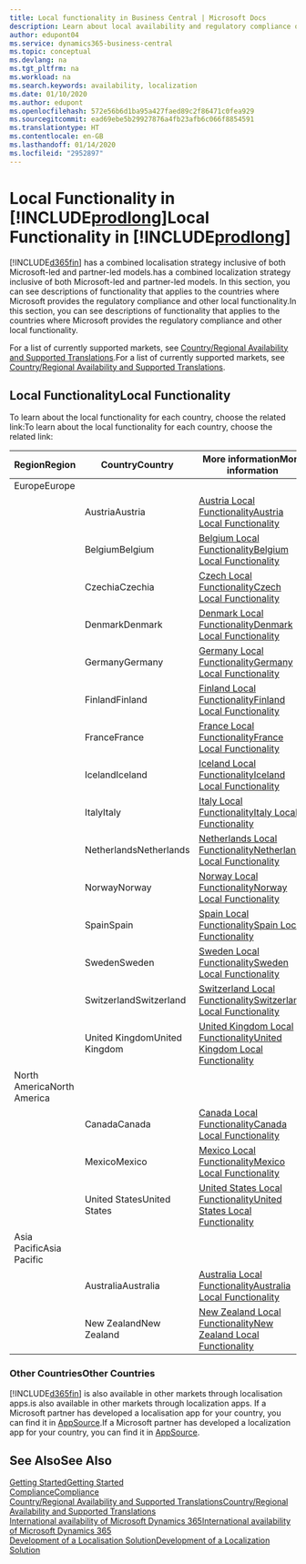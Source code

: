 ```yaml
---
title: Local functionality in Business Central | Microsoft Docs
description: Learn about local availability and regulatory compliance of Dynamics 365 Business Central.
author: edupont04
ms.service: dynamics365-business-central
ms.topic: conceptual
ms.devlang: na
ms.tgt_pltfrm: na
ms.workload: na
ms.search.keywords: availability, localization
ms.date: 01/10/2020
ms.author: edupont
ms.openlocfilehash: 572e56b6d1ba95a427faed89c2f86471c0fea929
ms.sourcegitcommit: ead69ebe5b29927876a4fb23afb6c066f8854591
ms.translationtype: HT
ms.contentlocale: en-GB
ms.lasthandoff: 01/14/2020
ms.locfileid: "2952897"
---
```

# <a name="local-functionality-in-includeprodlongincludesprodlongmd"></a><span data-ttu-id="6dd44-103">Local Functionality in [!INCLUDE[prodlong](includes/prodlong.md)]</span><span class="sxs-lookup"><span data-stu-id="6dd44-103">Local Functionality in [!INCLUDE[prodlong](includes/prodlong.md)]</span></span>

[!INCLUDE[d365fin](includes/d365fin_md.md)] <span data-ttu-id="6dd44-104">has a combined localisation strategy inclusive of both Microsoft-led and partner-led models.</span><span class="sxs-lookup"><span data-stu-id="6dd44-104">has a combined localization strategy inclusive of both Microsoft-led and partner-led models.</span></span> <span data-ttu-id="6dd44-105">In this section, you can see descriptions of functionality that applies to the countries where Microsoft provides the regulatory compliance and other local functionality.</span><span class="sxs-lookup"><span data-stu-id="6dd44-105">In this section, you can see descriptions of functionality that applies to the countries where Microsoft provides the regulatory compliance and other local functionality.</span></span>  

<span data-ttu-id="6dd44-106">For a list of currently supported markets, see [Country/Regional Availability and Supported Translations](/dynamics365/business-central/dev-itpro/compliance/apptest-countries-and-translations?toc=/dynamics365/business-central/toc.json).</span><span class="sxs-lookup"><span data-stu-id="6dd44-106">For a list of currently supported markets, see [Country/Regional Availability and Supported Translations](/dynamics365/business-central/dev-itpro/compliance/apptest-countries-and-translations?toc=/dynamics365/business-central/toc.json).</span></span>  

## <a name="local-functionality"></a><span data-ttu-id="6dd44-107">Local Functionality</span><span class="sxs-lookup"><span data-stu-id="6dd44-107">Local Functionality</span></span>

<span data-ttu-id="6dd44-108">To learn about the local functionality for each country, choose the related link:</span><span class="sxs-lookup"><span data-stu-id="6dd44-108">To learn about the local functionality for each country, choose the related link:</span></span>

| <span data-ttu-id="6dd44-109">Region</span><span class="sxs-lookup"><span data-stu-id="6dd44-109">Region</span></span> | <span data-ttu-id="6dd44-110">Country</span><span class="sxs-lookup"><span data-stu-id="6dd44-110">Country</span></span> | <span data-ttu-id="6dd44-111">More information</span><span class="sxs-lookup"><span data-stu-id="6dd44-111">More information</span></span> |
| --- | --- |--- |
| <span data-ttu-id="6dd44-112">Europe</span><span class="sxs-lookup"><span data-stu-id="6dd44-112">Europe</span></span> |  | |
|        | <span data-ttu-id="6dd44-113">Austria</span><span class="sxs-lookup"><span data-stu-id="6dd44-113">Austria</span></span> | [<span data-ttu-id="6dd44-114">Austria Local Functionality</span><span class="sxs-lookup"><span data-stu-id="6dd44-114">Austria Local Functionality</span></span>](localfunctionality/austria/austria-local-functionality.md) |
|        | <span data-ttu-id="6dd44-115">Belgium</span><span class="sxs-lookup"><span data-stu-id="6dd44-115">Belgium</span></span> | [<span data-ttu-id="6dd44-116">Belgium Local Functionality</span><span class="sxs-lookup"><span data-stu-id="6dd44-116">Belgium Local Functionality</span></span>](localfunctionality/belgium/belgium-local-functionality.md) |
|        | <span data-ttu-id="6dd44-117">Czechia</span><span class="sxs-lookup"><span data-stu-id="6dd44-117">Czechia</span></span> | [<span data-ttu-id="6dd44-118">Czech Local Functionality</span><span class="sxs-lookup"><span data-stu-id="6dd44-118">Czech Local Functionality</span></span>](localfunctionality/czech/czech-local-functionality.md) |
|        | <span data-ttu-id="6dd44-119">Denmark</span><span class="sxs-lookup"><span data-stu-id="6dd44-119">Denmark</span></span> | [<span data-ttu-id="6dd44-120">Denmark Local Functionality</span><span class="sxs-lookup"><span data-stu-id="6dd44-120">Denmark Local Functionality</span></span>](localfunctionality/denmark/denmark-local-functionality.md) |
|        | <span data-ttu-id="6dd44-121">Germany</span><span class="sxs-lookup"><span data-stu-id="6dd44-121">Germany</span></span> | [<span data-ttu-id="6dd44-122">Germany Local Functionality</span><span class="sxs-lookup"><span data-stu-id="6dd44-122">Germany Local Functionality</span></span>](localfunctionality/germany/germany-local-functionality.md) |
|        | <span data-ttu-id="6dd44-123">Finland</span><span class="sxs-lookup"><span data-stu-id="6dd44-123">Finland</span></span> | [<span data-ttu-id="6dd44-124">Finland Local Functionality</span><span class="sxs-lookup"><span data-stu-id="6dd44-124">Finland Local Functionality</span></span>](localfunctionality/finland/finland-local-functionality.md) |
|        | <span data-ttu-id="6dd44-125">France</span><span class="sxs-lookup"><span data-stu-id="6dd44-125">France</span></span> | [<span data-ttu-id="6dd44-126">France Local Functionality</span><span class="sxs-lookup"><span data-stu-id="6dd44-126">France Local Functionality</span></span>](localfunctionality/france/france-local-functionality.md) |
|        | <span data-ttu-id="6dd44-127">Iceland</span><span class="sxs-lookup"><span data-stu-id="6dd44-127">Iceland</span></span> | [<span data-ttu-id="6dd44-128">Iceland Local Functionality</span><span class="sxs-lookup"><span data-stu-id="6dd44-128">Iceland Local Functionality</span></span>](localfunctionality/iceland/iceland-local-functionality.md) |
|        | <span data-ttu-id="6dd44-129">Italy</span><span class="sxs-lookup"><span data-stu-id="6dd44-129">Italy</span></span> | [<span data-ttu-id="6dd44-130">Italy Local Functionality</span><span class="sxs-lookup"><span data-stu-id="6dd44-130">Italy Local Functionality</span></span>](localfunctionality/italy/italy-local-functionality.md) |
|        | <span data-ttu-id="6dd44-131">Netherlands</span><span class="sxs-lookup"><span data-stu-id="6dd44-131">Netherlands</span></span> | [<span data-ttu-id="6dd44-132">Netherlands Local Functionality</span><span class="sxs-lookup"><span data-stu-id="6dd44-132">Netherlands Local Functionality</span></span>](localfunctionality/netherlands/netherlands-local-functionality.md) |
|        | <span data-ttu-id="6dd44-133">Norway</span><span class="sxs-lookup"><span data-stu-id="6dd44-133">Norway</span></span> | [<span data-ttu-id="6dd44-134">Norway Local Functionality</span><span class="sxs-lookup"><span data-stu-id="6dd44-134">Norway Local Functionality</span></span>](localfunctionality/norway/norway-local-functionality.md) |
|        | <span data-ttu-id="6dd44-135">Spain</span><span class="sxs-lookup"><span data-stu-id="6dd44-135">Spain</span></span> | [<span data-ttu-id="6dd44-136">Spain Local Functionality</span><span class="sxs-lookup"><span data-stu-id="6dd44-136">Spain Local Functionality</span></span>](localfunctionality/spain/spain-local-functionality.md) |
|        | <span data-ttu-id="6dd44-137">Sweden</span><span class="sxs-lookup"><span data-stu-id="6dd44-137">Sweden</span></span> | [<span data-ttu-id="6dd44-138">Sweden Local Functionality</span><span class="sxs-lookup"><span data-stu-id="6dd44-138">Sweden Local Functionality</span></span>](localfunctionality/sweden/sweden-local-functionality.md) |
|        | <span data-ttu-id="6dd44-139">Switzerland</span><span class="sxs-lookup"><span data-stu-id="6dd44-139">Switzerland</span></span> | [<span data-ttu-id="6dd44-140">Switzerland Local Functionality</span><span class="sxs-lookup"><span data-stu-id="6dd44-140">Switzerland Local Functionality</span></span>](localfunctionality/switzerland/switzerland-local-functionality.md) |
|        | <span data-ttu-id="6dd44-141">United Kingdom</span><span class="sxs-lookup"><span data-stu-id="6dd44-141">United Kingdom</span></span> | [<span data-ttu-id="6dd44-142">United Kingdom Local Functionality</span><span class="sxs-lookup"><span data-stu-id="6dd44-142">United Kingdom Local Functionality</span></span>](localfunctionality/unitedkingdom/united-kingdom-local-functionality.md) |
| <span data-ttu-id="6dd44-143">North America</span><span class="sxs-lookup"><span data-stu-id="6dd44-143">North America</span></span> |       |  |
|        | <span data-ttu-id="6dd44-144">Canada</span><span class="sxs-lookup"><span data-stu-id="6dd44-144">Canada</span></span>|[<span data-ttu-id="6dd44-145">Canada Local Functionality</span><span class="sxs-lookup"><span data-stu-id="6dd44-145">Canada Local Functionality</span></span>](localfunctionality/canada/canada-local-functionality.md) |
|        | <span data-ttu-id="6dd44-146">Mexico</span><span class="sxs-lookup"><span data-stu-id="6dd44-146">Mexico</span></span> | [<span data-ttu-id="6dd44-147">Mexico Local Functionality</span><span class="sxs-lookup"><span data-stu-id="6dd44-147">Mexico Local Functionality</span></span>](localfunctionality/mexico/mexico-local-functionality.md) |
|        | <span data-ttu-id="6dd44-148">United States</span><span class="sxs-lookup"><span data-stu-id="6dd44-148">United States</span></span>|[<span data-ttu-id="6dd44-149">United States Local Functionality</span><span class="sxs-lookup"><span data-stu-id="6dd44-149">United States Local Functionality</span></span>](localfunctionality/unitedstates/united-states-local-functionality.md) |
| <span data-ttu-id="6dd44-150">Asia Pacific</span><span class="sxs-lookup"><span data-stu-id="6dd44-150">Asia Pacific</span></span> |       |  |
|        | <span data-ttu-id="6dd44-151">Australia</span><span class="sxs-lookup"><span data-stu-id="6dd44-151">Australia</span></span> | [<span data-ttu-id="6dd44-152">Australia Local Functionality</span><span class="sxs-lookup"><span data-stu-id="6dd44-152">Australia Local Functionality</span></span>](localfunctionality/australia/australia-local-functionality.md) |
|        | <span data-ttu-id="6dd44-153">New Zealand</span><span class="sxs-lookup"><span data-stu-id="6dd44-153">New Zealand</span></span> | [<span data-ttu-id="6dd44-154">New Zealand Local Functionality</span><span class="sxs-lookup"><span data-stu-id="6dd44-154">New Zealand Local Functionality</span></span>](localfunctionality/newzealand/new-zealand-local-functionality.md) |

### <a name="other-countries"></a><span data-ttu-id="6dd44-155">Other Countries</span><span class="sxs-lookup"><span data-stu-id="6dd44-155">Other Countries</span></span>
[!INCLUDE[d365fin](includes/d365fin_md.md)] <span data-ttu-id="6dd44-156">is also available in other markets through localisation apps.</span><span class="sxs-lookup"><span data-stu-id="6dd44-156">is also available in other markets through localization apps.</span></span> <span data-ttu-id="6dd44-157">If a Microsoft partner has developed a localisation app for your country, you can find it in [AppSource](https://appsource.microsoft.com/product/dynamics-365-business-central/).</span><span class="sxs-lookup"><span data-stu-id="6dd44-157">If a Microsoft partner has developed a localization app for your country, you can find it in [AppSource](https://appsource.microsoft.com/product/dynamics-365-business-central/).</span></span>

## <a name="see-also"></a><span data-ttu-id="6dd44-158">See Also</span><span class="sxs-lookup"><span data-stu-id="6dd44-158">See Also</span></span>
[<span data-ttu-id="6dd44-159">Getting Started</span><span class="sxs-lookup"><span data-stu-id="6dd44-159">Getting Started</span></span>](product-get-started.md)  
[<span data-ttu-id="6dd44-160">Compliance</span><span class="sxs-lookup"><span data-stu-id="6dd44-160">Compliance</span></span>](compliance/compliance-overview.md)  
[<span data-ttu-id="6dd44-161">Country/Regional Availability and Supported Translations</span><span class="sxs-lookup"><span data-stu-id="6dd44-161">Country/Regional Availability and Supported Translations</span></span>](/dynamics365/business-central/dev-itpro/compliance/apptest-countries-and-translations?toc=/dynamics365/business-central/toc.json)  
[<span data-ttu-id="6dd44-162">International availability of Microsoft Dynamics 365</span><span class="sxs-lookup"><span data-stu-id="6dd44-162">International availability of Microsoft Dynamics 365</span></span>](/dynamics365/get-started/availability)  
[<span data-ttu-id="6dd44-163">Development of a Localisation Solution</span><span class="sxs-lookup"><span data-stu-id="6dd44-163">Development of a Localization Solution</span></span>](/dynamics365/business-central/dev-itpro/developer/readiness/readiness-develop-localization)  
